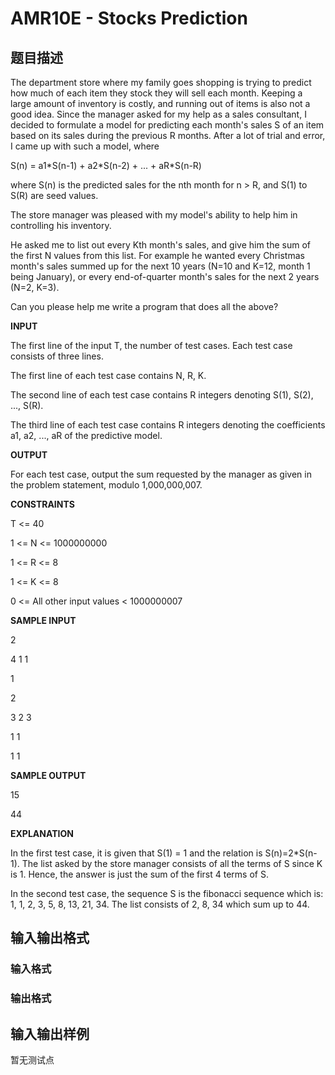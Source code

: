 # AMR10E - Stocks Prediction

## 题目描述

The department store where my family goes shopping is trying to predict how much of each item they stock they will sell each month. Keeping a large amount of inventory is costly, and running out of items is also not a good idea. Since the manager asked for my help as a sales consultant, I decided to formulate a model for predicting each month's sales S of an item based on its sales during the previous R months. After a lot of trial and error, I came up with such a model, where

S(n) = a1\*S(n-1) + a2\*S(n-2) + ... + aR\*S(n-R)

where S(n) is the predicted sales for the nth month for n > R, and S(1) to S(R) are seed values.

The store manager was pleased with my model's ability to help him in controlling his inventory.

He asked me to list out every Kth month's sales, and give him the sum of the first N values from this list. For example he wanted every Christmas month's sales summed up for the next 10 years (N=10 and K=12, month 1 being January), or every end-of-quarter month's sales for the next 2 years (N=2, K=3).

Can you please help me write a program that does all the above?

**INPUT**

The first line of the input T, the number of test cases. Each test case consists of three lines.

The first line of each test case contains N, R, K.

The second line of each test case contains R integers denoting S(1), S(2), ..., S(R).

The third line of each test case contains R integers denoting the coefficients a1, a2, ..., aR of the predictive model.

**OUTPUT**

For each test case, output the sum requested by the manager as given in the problem statement, modulo 1,000,000,007.

**CONSTRAINTS**

T <= 40

1 <= N <= 1000000000

1 <= R <= 8

1 <= K <= 8

0 <= All other input values < 1000000007

**SAMPLE INPUT**

2

4 1 1

1

2

3 2 3

1 1

1 1

**SAMPLE OUTPUT**

15

44

**EXPLANATION**

In the first test case, it is given that S(1) = 1 and the relation is S(n)=2\*S(n-1). The list asked by the store manager consists of all the terms of S since K is 1. Hence, the answer is just the sum of the first 4 terms of S.

In the second test case, the sequence S is the fibonacci sequence which is: 1, 1, 2, 3, 5, 8, 13, 21, 34. The list consists of 2, 8, 34 which sum up to 44.

## 输入输出格式

### 输入格式

### 输出格式

## 输入输出样例

暂无测试点

